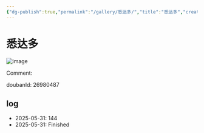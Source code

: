 ```yaml
---
{"dg-publish":true,"permalink":"/gallery/悉达多/","title":"悉达多","created":"2025-06-02T12:37:17.181+08:00"}
---
```



# 悉达多

![image](https://hiraeth-picbed.oss-cn-beijing.aliyuncs.com/20250531154901.webp)

Comment: 



doubanId: 26980487

## log

- 2025-05-31: 144
- 2025-05-31: Finished
